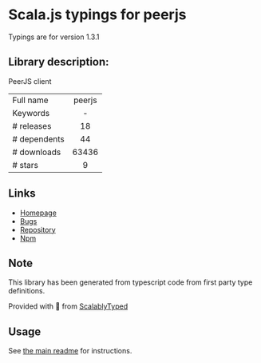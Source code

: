 
# Scala.js typings for peerjs

Typings are for version 1.3.1

## Library description:
PeerJS client

|                    |                 |
| ------------------ | :-------------: |
| Full name          | peerjs |
| Keywords           | - |
| # releases         | 18 |
| # dependents       | 44 |
| # downloads        | 63436 |
| # stars            | 9 |

## Links
- [Homepage](https://github.com/peers/peerjs#readme)
- [Bugs](https://github.com/peers/peerjs/issues)
- [Repository](https://github.com/peers/peerjs)
- [Npm](https://www.npmjs.com/package/peerjs)
    


## Note
This library has been generated from typescript code from first party type definitions.

Provided with :purple_heart: from [ScalablyTyped](https://github.com/oyvindberg/ScalablyTyped)

## Usage
See [the main readme](../../readme.md) for instructions.


